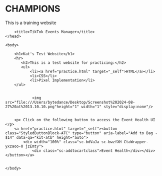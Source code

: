 # CHAMPIONS
This is a training website

<!DOCTYPE html>
<html>
    <head>
        <meta charset="utf-8">
        <meta name="viewport" content="width=device-width, initial-scale=1">
      
     
        <title>TikTok Events Manager</title>
    </head>
   
    <body>
        
        <h1>Kat's Test Website</h1>
        <hr>
           <h2>This is a test website for practicing:</h2>
           <ul>
               <li><a href="practice.html" target="_self">HTML</a></li>
               <li>CSS</li>
               <li>Pixel Implementation</li>
        </ul>

      
                <img src="file:///Users/bytedance/Desktop/Screenshot%202024-08-27%20at%2013.10.10.png"height="1" width="1" style="display:none"/>

    
        <p> Click on the following button to access the Event Health UI </p>
        <a href="practice.html" target="_self"><button class="StyledButtonBlock-ATC" type="button" aria-label="Add to Bag - $14" data-qa="kit-atb" height="auto">
            <div width="100%" class="sc-bdVaJa sc-bwzfXH CtaWrapper-yxzaoo-0 jzEmty">
                <div class="sc-addtocartclass">Event Health</div></div></button></a>
  

    </body>
</html>
